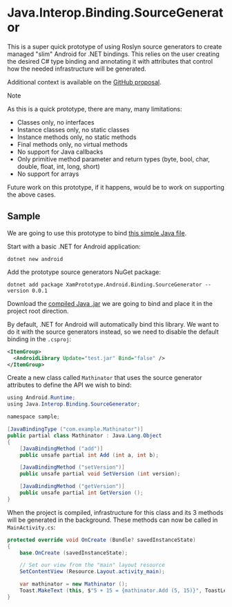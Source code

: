 # Java.Interop.Binding.SourceGenerator

This is a super quick prototype of using Roslyn source generators to create managed
"slim" Android for .NET bindings.  This relies on the user creating the desired C#
type binding and annotating it with attributes that control how the needed infrastructure
will be generated.

Additional context is available on the [GitHub proposal](https://github.com/dotnet/java-interop/issues/1300).

>[!NOTE]
> As this is a quick prototype, there are many, many limitations:
> 
> - Classes only, no interfaces
> - Instance classes only, no static classes
> - Instance methods only, no static methods
> - Final methods only, no virtual methods
> - No support for Java callbacks
> - Only primitive method parameter and return types (byte, bool, char, double, float, int, long, short)
> - No support for arrays
> 
> Future work on this prototype, if it happens, would be to work on supporting the above cases.

## Sample

We are going to use this prototype to bind [this simple Java file](https://github.com/jpobst/Java.Interop.Binding.SourceGenerator/blob/main/java/Mathinator.java).

Start with a basic .NET for Android application:

```cli
dotnet new android
```

Add the prototype source generators NuGet package:

```cli
dotnet add package XamPrototype.Android.Binding.SourceGenerator --version 0.0.1
```

Download the [compiled Java .jar](https://github.com/jpobst/Java.Interop.Binding.SourceGenerator/raw/refs/heads/main/lib/test.jar) we are going to bind and place it in the project root direction.

By default, .NET for Android will automatically bind this library. We want to do it with the source
generators instead, so we need to disable the default binding in the `.csproj`:

```xml
<ItemGroup>
  <AndroidLibrary Update="test.jar" Bind="false" />
</ItemGroup>
```

Create a new class called `Mathinator` that uses the source generator attributes to define the
API we wish to bind:

```java
using Android.Runtime;
using Java.Interop.Binding.SourceGenerator;

namespace sample;

[JavaBindingType ("com.example.Mathinator")]
public partial class Mathinator : Java.Lang.Object
{
	[JavaBindingMethod ("add")]
	public unsafe partial int Add (int a, int b);

	[JavaBindingMethod ("setVersion")]
	public unsafe partial void SetVersion (int version);

	[JavaBindingMethod ("getVersion")]
	public unsafe partial int GetVersion ();
}
```

When the project is compiled, infrastructure for this class and its 3 methods will be generated in
the background.  These methods can now be called in `MainActivity.cs`:

```csharp
protected override void OnCreate (Bundle? savedInstanceState)
{
	base.OnCreate (savedInstanceState);

	// Set our view from the "main" layout resource
	SetContentView (Resource.Layout.activity_main);

	var mathinator = new Mathinator ();
	Toast.MakeText (this, $"5 + 15 = {mathinator.Add (5, 15)}", ToastLength.Long).Show ();
}
```
